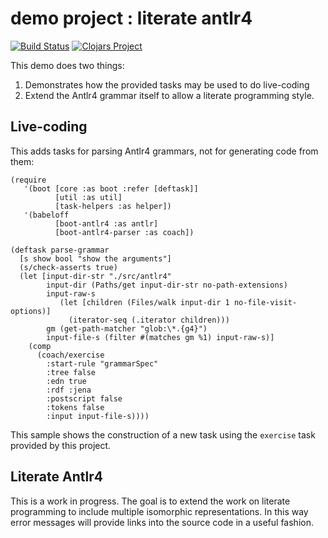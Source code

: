 # demo project : literate antlr4

[![Build Status](https://travis-ci.org/babeloff/boot-antlr4-parser.svg?branch=master)](https://travis-ci.org/babeloff/boot-antlr4-parser)
[![Clojars Project](https://img.shields.io/clojars/v/babeloff/boot-antlr4-parser.svg)](https://clojars.org/babeloff/boot-antlr4-parser)

This demo does two things:

1. Demonstrates how the provided tasks may be used to do live-coding
2. Extend the Antlr4 grammar itself to allow a literate programming style.


## Live-coding

This adds tasks for parsing Antlr4 grammars, not for generating code from them:

    (require
       '(boot [core :as boot :refer [deftask]]
              [util :as util]
              [task-helpers :as helper])
       '(babeloff
              [boot-antlr4 :as antlr]
              [boot-antlr4-parser :as coach])

    (deftask parse-grammar
      [s show bool "show the arguments"]
      (s/check-asserts true)
      (let [input-dir-str "./src/antlr4"
            input-dir (Paths/get input-dir-str no-path-extensions)
            input-raw-s
               (let [children (Files/walk input-dir 1 no-file-visit-options)]
                 (iterator-seq (.iterator children)))
            gm (get-path-matcher "glob:\*.{g4}")
            input-file-s (filter #(matches gm %1) input-raw-s)]
        (comp
          (coach/exercise
            :start-rule "grammarSpec"
            :tree false
            :edn true
            :rdf :jena
            :postscript false
            :tokens false
            :input input-file-s))))

This sample shows the construction of a new task
using the `exercise` task provided by this project.

## Literate Antlr4

This is a work in progress.
The goal is to extend the work on literate programming to
include multiple isomorphic representations.
In this way error messages will provide links into the
source code in a useful fashion.
